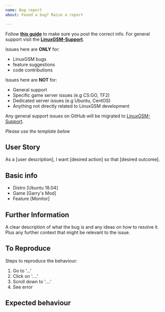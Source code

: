 ```yaml
---
name: Bug report
about: Found a bug? Raise a report

---
```

Follow **[this guide](https://linuxgsm.com/support/#guide)** to make sure you post the correct info.
For general support visit the **[LinuxGSM-Support](https://github.com/GameServerManagers/LinuxGSM-Support)**.

Issues here are **ONLY** for:
* LinuxGSM bugs
* feature suggestions
* code contributions

Issues here are **NOT** for:
* General support
* Specific game server issues (e.g CS:GO, TF2)
* Dedicated server issues (e.g Ubuntu, CentOS)
* Anything not directly related to LinuxGSM development

Any general support issues on GitHub will be migrated to [LinuxGSM-Support](https://github.com/GameServerManagers/LinuxGSM-Support).

*Please use the template below*

## User Story

As a \[user description], I want \[desired action] so that \[desired outcome].

## Basic info

* Distro \[Ubuntu 18.04]
* Game \[Garry's Mod]
* Feature \[Monitor]

## Further Information

A clear description of what the bug is and any ideas on how to resolve it. Plus any further context that might be relevant to the issue.

## To Reproduce

Steps to reproduce the behaviour:
1. Go to '...'
2. Click on '....'
3. Scroll down to '....'
4. See error

## Expected behaviour
